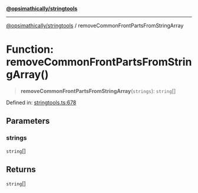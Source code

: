 [**@opsimathically/stringtools**](../README.md)

***

[@opsimathically/stringtools](../README.md) / removeCommonFrontPartsFromStringArray

# Function: removeCommonFrontPartsFromStringArray()

> **removeCommonFrontPartsFromStringArray**(`strings`): `string`[]

Defined in: [stringtools.ts:678](https://github.com/opsimathically/stringtools/blob/8553a0fba449ff4067d02e836a6aaae8b3b70c57/src/stringtools.ts#L678)

## Parameters

### strings

`string`[]

## Returns

`string`[]
